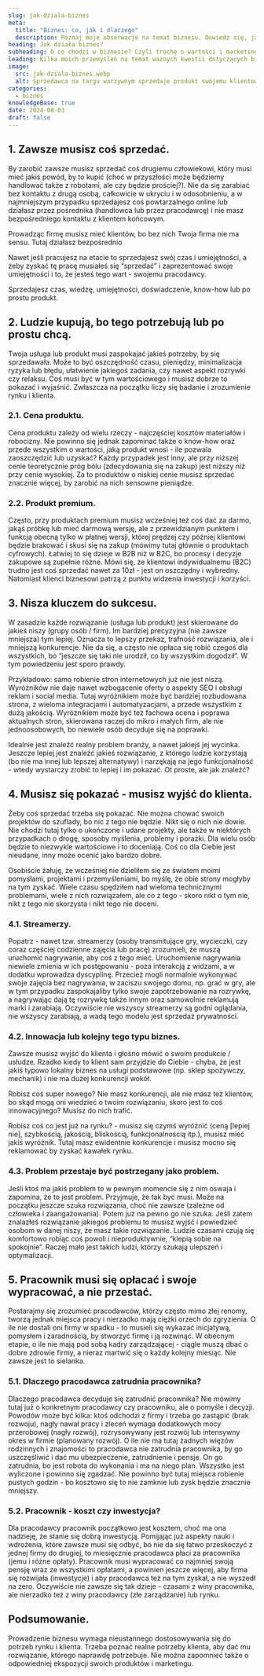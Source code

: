 ```yaml
---
slug: jak-dziala-biznes
meta:
  title: "Biznes: co, jak i dlaczego"
  description: Poznaj moje obserwacje na temat biznesu. Dowiedz się, jak sprzedaż, wartość,  nisza i ekspozycja wpływają na sukces w biznesie.
heading: Jak działa biznes?
subheading: O co chodzi w biznesie? Czyli trochę o wartości i marketingu.
leading: Kilka moich przemyśleń na temat ważnych kwestii dotyczących biznesu. Pomysł, nisza, ekspozycja, sprzedaż. O co chodzi w biznesie?
image:
  src: jak-dziala-biznes.webp
  alt: Sprzedawca na targu warzywnym sprzedaje produkt swojemu klientowi.
categories:
  - biznes
knowledgeBase: true
date: 2024-08-03
draft: false
---
```


## 1. Zawsze musisz coś sprzedać.

By zarobić zawsze musisz sprzedać coś drugiemu człowiekowi, który musi mieć jakiś powód, by to kupić (choć w przyszłości może będziemy handlować także z robotami, ale czy będzie prościej?). Nie da się zarabiać bez kontaktu z drugą osobą, całkowicie w ukryciu i w odosobnieniu, a w najmniejszym przypadku sprzedajesz coś powtarzalnego online lub działasz przez pośrednika (handlowca lub przez pracodawcę) i nie masz bezpośredniego kontaktu z klientem końcowym.

Prowadząc firmę musisz mieć klientów, bo bez nich Twoja firma nie ma sensu. Tutaj działasz bezpośrednio

Nawet jeśli pracujesz na etacie to sprzedajesz swój czas i umiejętności, a żeby zyskać tę pracę musiałeś się “sprzedać” i zaprezentować swoje umiejętności i to, że jesteś tego wart - swojemu pracodawcy.

Sprzedajesz czas, wiedzę, umiejętności, doświadczenie, know-how lub po prostu produkt.

## 2. Ludzie kupują, bo tego potrzebują lub po prostu chcą.

Twoja usługa lub produkt musi zaspokajać jakieś potrzeby, by się sprzedawała. Może to być oszczędność czasu, pieniędzy, minimalizacja ryzyka lub błędu, ułatwienie jakiegoś zadania, czy nawet aspekt rozrywki czy relaksu. Coś musi być w tym wartościowego i musisz dobrze to pokazać i wyjaśnić. Zwłaszcza na początku liczy się badanie i zrozumienie rynku i klienta.

### 2.1. Cena produktu.

Cena produktu zależy od wielu rzeczy - najczęściej kosztów materiałów i robocizny. Nie powinno się jednak zapominać także o know-how oraz przede wszystkim o wartości, jaką produkt wnosi - ile pozwala zaoszczędzić lub uzyskać? Każdy przypadek jest inny, ale przy niższej cenie teoretycznie próg bólu (zdecydowania się na zakup) jest niższy niż przy cenie wysokiej. Za to produktów o niskiej cenie musisz sprzedać znacznie więcej, by zarobić na nich sensowne pieniądze.

### 2.2. Produkt premium.

Często, przy produktach premium musisz wcześniej też coś dać za darmo, jakąś próbkę lub mieć darmową wersję, ale z przewidzianym punktem i funkcją obecną tylko w płatnej wersji, której prędzej czy później klientowi będzie brakować i skusi się na zakup (mówimy tutaj głównie o produktach cyfrowych). Łatwiej to się dzieje w B2B niż w B2C, bo procesy i decyzje zakupowe są zupełnie różne. Mówi się, że klientowi indywidualnemu (B2C) trudno jest coś sprzedać nawet za 10zł - jest on oszczędny i wybredny. Natomiast klienci biznesowi patrzą z punktu widzenia inwestycji i korzyści.

## 3. Nisza kluczem do sukcesu.

W zasadzie każde rozwiązanie (usługa lub produkt) jest skierowane do jakieś niszy (grupy osób / firm). Im bardziej precyzyjna (nie zawsze mniejsza) tym lepiej. Oznacza to lepszy przekaz, trafność rozwiązania, ale i mniejszą konkurencje. Nie da się, a często nie opłaca się robić czegoś dla wszystkich, bo “jeszcze się taki nie urodził, co by wszystkim dogodził”. W tym powiedzeniu jest sporo prawdy.

Przykładowo: samo robienie stron internetowych już nie jest niszą. Wyróżników nie daje nawet wzbogacenie oferty o aspekty SEO i obsługi reklam i social media. Tutaj wyróżnikiem może być bardziej rozbudowana strona, z wieloma integracjami i automatyzacjami, a przede wszystkim z dużą jakością. Wyróżnikiem może być też fachowa ocena i poprawa aktualnych stron, skierowana raczej do mikro i małych firm, ale nie jednoosobowych, bo niewiele osób decyduje się na poprawki.

Idealnie jest znaleźć realny problem branży, a nawet jakiejś jej wycinka. Jeszcze lepiej jest znaleźć jakieś rozwiązanie, z którego ludzie korzystają (bo nie ma innej lub lepszej alternatywy) i narzękają na jego funkcjonalność - wtedy wystarczy zrobić to lepiej i im pokazać. Ot proste, ale jak znaleźć?

## 4. Musisz się pokazać - musisz wyjść do klienta.

Żeby coś sprzedać trzeba się pokazać. Nie można chować swoich projektów do szuflady, bo nic z tego nie będzie. Nikt się o nich nie dowie. Nie chodzi tutaj tylko o ukończone i udane projekty, ale także w niektórych przypadkach o drogę, sposoby myślenia, problemy i porażki. Dla wielu osób będzie to niezwykle wartościowe i to doceniają. Coś co dla Ciebie jest nieudane, inny może ocenić jako bardzo dobre.

Osobiście żałuję, że wcześniej nie dzieliłem się ze światem moimi pomysłami, projektami i przemyśleniami, bo myślę, że obie strony mogłyby na tym zyskać. Wiele czasu spędziłem nad wieloma technicznymi problemami, wiele z nich rozwiązałem, ale co z tego - skoro nikt o tym nie, nikt z tego nie skorzysta i nikt tego nie doceni.

### 4.1. Streamerzy.

Popatrz - nawet tzw. streamerzy (osoby transmitujące gry, wycieczki, czy coraz częściej codzienne zajęcia lub pracę) zrozumieli, że muszą uruchomić nagrywanie, aby coś z tego mieć. Uruchomienie nagrywania niewiele zmienia w ich postępowaniu - poza interakcją z widzami, a w dodatku wprowadza dyscyplinę. Przecież mogli normalnie wykonywać swoje zajęcia bez nagrywania, w zaciszu swojego domu, np. grać w gry, ale w tym przypadku zaspokajaliby tylko swoje zapotrzebowanie na rozrywkę, a nagrywając dają tę rozrywkę także innym oraz samowolnie reklamują marki i zarabiają. Oczywiście nie wszyscy streamerzy są godni oglądania, nie wszyscy zarabiają, a wadą tego modelu jest sprzedaż prywatności.

### 4.2. Innowacja lub kolejny tego typu biznes.

Zawsze musisz wyjść do klienta i głośno mówić o swoim produkcie / usłudze. Rzadko kiedy to klient sam przyjdzie do Ciebie - chyba, że jest jakiś typowo lokalny biznes na usługi podstawowe (np. sklep spożywczy, mechanik) i nie ma dużej konkurencji wokół.

Robisz coś super nowego? Nie masz konkurencji, ale nie masz też klientów, bo skąd mogą oni wiedzieć o twoim rozwiązaniu, skoro jest to coś innowacyjnego? Musisz do nich trafić.

Robisz coś co jest już na rynku? - musisz się czymś wyróżnić (ceną [lepiej nie], szybkością, jakością, bliskością, funkcjonalnością itp.), musisz mieć jakiś wyróżnik. Tutaj masz ewidentnie konkurencje i musisz mocno się reklamować by zyskać kawałek rynku.

### 4.3. Problem przestaje być postrzegany jako problem.

Jeśli ktoś ma jakiś problem to w pewnym momencie się z nim oswaja i zapomina, że to jest problem. Przyjmuje, że tak być musi. Może na początku jeszcze szuka rozwiązania, choć nie zawsze (zależne od człowieka i zaangażowania). Potem już na pewno go nie szuka. Jeśli zatem znalazłeś rozwiązanie jakiegoś problemu to musisz wyjść i powiedzieć osobom w danej niszy, że masz takie rozwiązanie. Ludzie czasami czują się komfortowo robiąc coś powoli i nieproduktywnie, “klepią sobie na spokojnie”. Raczej mało jest takich ludzi, którzy szukają ulepszeń i optymalizacji.

## 5. Pracownik musi się opłacać i swoje wypracować, a nie przestać.

Postarajmy się zrozumieć pracodawców, którzy często mimo złej renomy, tworzą jednak miejsca pracy i nierzadko mają ciężki orzech do zgryzienia. O ile nie dostali oni firmy w spadku - to musieli się wykazać inicjatywą, pomysłem i zaradnością, by stworzyć firmę i ją rozwinąć. W obecnym etapie, o ile nie mają pod sobą kadry zarządzającej - ciągle muszą dbać o dobre zdrowie firmy, a nieraz martwić się o każdy kolejny miesiąc. Nie zawsze jest to sielanka.

### 5.1. Dlaczego pracodawca zatrudnia pracownika?

Dlaczego pracodawca decyduje się zatrudnić pracownika? Nie mówimy tutaj już o konkretnym pracodawcy czy pracowniku, ale o pomyśle i decyzji. Powodów może być kilka: ktoś odchodzi z firmy i trzeba go zastąpić (brak rozwoju), nagły nawał pracy i zleceń wymaga dodatkowych mocy przerobowej (nagły rozwój), rozrysowywany jest rozwój lub intensywny okres w firmie (planowany rozwój). O ile nie ma tutaj żadnych więzów rodzinnych i znajomości to pracodawca nie zatrudnia pracownika, by go uszczęśliwić i dać mu ubezpieczenie, zatrudnienie i pensje. On go zatrudnia, bo jest robota do wykonania i ma na niego plan. Wszystko jest wyliczone i powinno się zgadzać. Nie powinno być tutaj miejsca robienie pustych godzin - bo kosztowo się to nie zamknie lub zysk będzie znacznie mniejszy.

### 5.2. Pracownik - koszt czy inwestycja?

Dla pracodawcy pracownik początkowo jest kosztem, choć ma ona nadzieję, że stanie się dobrą inwestycją. Pomijając już aspekty nauki i wdrożenia, które zawsze musi się odbyć, bo nie da się łatwo przeskoczyć z jednej firmy do drugiej, to miesięcznie pracodawca płaci za pracownika (jemu i różne opłaty). Pracownik musi wypracować co najmniej swoją pensję wraz ze wszystkimi opłatami, a powinien jeszcze więcej, aby firma się rozwijała (inwestycje) i aby pracodawca też na tym zyskał, a nie wyszedł na zero. Oczywiście nie zawsze się tak dzieje - czasami z winy pracownika, ale nierzadko też z winy pracodawcy (złe zarządzanie) lub rynku.

## Podsumowanie.

Prowadzenie biznesu wymaga nieustannego dostosowywania się do potrzeb rynku i klienta. Trzeba poznać realne potrzeby klienta, aby dać mu rozwiązanie, którego naprawdę potrzebuje. Nie można zapomnieć także o odpowiedniej ekspozycji swoich produktów i marketingu.
